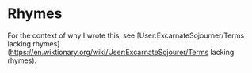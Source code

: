 # Rhymes
For the context of why I wrote this, see [User:ExcarnateSojourner/Terms lacking rhymes](https://en.wiktionary.org/wiki/User:ExcarnateSojourer/Terms lacking rhymes).
